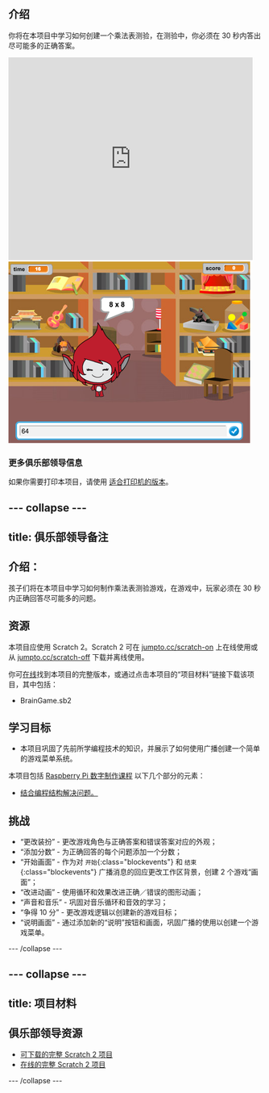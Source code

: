 ## 介绍

你将在本项目中学习如何创建一个乘法表测验，在测验中，你必须在 30 秒内答出尽可能多的正确答案。

<div class="scratch-preview">
  <iframe allowtransparency="true" width="485" height="402" src="https://scratch.mit.edu/projects/embed/42225768/?autostart=false" frameborder="0"></iframe>
  <img src="images/brain-final.png">
</div>

### 更多俱乐部领导信息

如果你需要打印本项目，请使用 [适合打印机的版本](https://projects.raspberrypi.org/en/projects/brain-game/print)。


--- collapse ---
---
title: 俱乐部领导备注
---


## 介绍：
孩子们将在本项目中学习如何制作乘法表测验游戏，在游戏中，玩家必须在 30 秒内正确回答尽可能多的问题。

## 资源
本项目应使用 Scratch 2。Scratch 2 可在 [jumpto.cc/scratch-on](http://jumpto.cc/scratch-on) 上在线使用或从 [jumpto.cc/scratch-off](http://jumpto.cc/scratch-off) 下载并离线使用。

你可<a href="http://scratch.mit.edu/projects/42225768/#editor">在线</a>找到本项目的完整版本，或通过点击本项目的“项目材料”链接下载该项目，其中包括：

+ BrainGame.sb2

## 学习目标
+ 本项目巩固了先前所学编程技术的知识，并展示了如何使用广播创建一个简单的游戏菜单系统。

本项目包括 [Raspberry Pi 数字制作课程](http://rpf.io/curriculum) 以下几个部分的元素：

+ [结合编程结构解决问题。](https://www.raspberrypi.org/curriculum/programming/builder)

## 挑战
+ “更改装扮” - 更改游戏角色与正确答案和错误答案对应的外观；
+ “添加分数” - 为正确回答的每个问题添加一个分数；
+ “开始画面” - 作为对 `开始`{:class="blockevents"} 和 `结束`{:class="blockevents"} 广播消息的回应更改工作区背景，创建 2 个游戏“画面”；
+ “改进动画” - 使用循环和效果改进正确／错误的图形动画；
+ “声音和音乐” - 巩固对音乐循环和音效的学习；
+ “争得 10 分” - 更改游戏逻辑以创建新的游戏目标；
+ “说明画面” - 通过添加新的“说明”按钮和画面，巩固广播的使用以创建一个游戏菜单。



--- /collapse ---


--- collapse ---
---
title: 项目材料
---


## 俱乐部领导资源
* [可下载的完整 Scratch 2 项目](resources/BrainGame.sb2)
* [在线的完整 Scratch 2 项目](http://scratch.mit.edu/projects/42225768/#editor)

--- /collapse ---